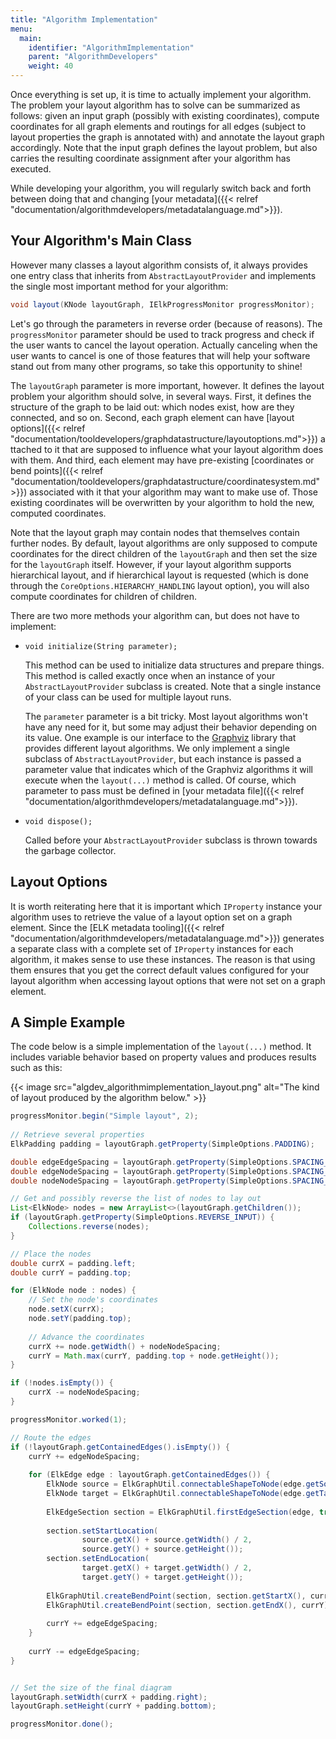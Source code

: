 ```yaml
---
title: "Algorithm Implementation"
menu:
  main:
    identifier: "AlgorithmImplementation"
    parent: "AlgorithmDevelopers"
    weight: 40
---
```


Once everything is set up, it is time to actually implement your algorithm. The problem your layout algorithm has to solve can be summarized as follows: given an input graph (possibly with existing coordinates), compute coordinates for all graph elements and routings for all edges (subject to layout properties the graph is annotated with) and annotate the layout graph accordingly. Note that the input graph defines the layout problem, but also carries the resulting coordinate assignment after your algorithm has executed.

While developing your algorithm, you will regularly switch back and forth between doing that and changing [your metadata]({{< relref "documentation/algorithmdevelopers/metadatalanguage.md">}}).


## Your Algorithm's Main Class

However many classes a layout algorithm consists of, it always provides one entry class that inherits from `AbstractLayoutProvider` and implements the single most important method for your algorithm:

```java
void layout(KNode layoutGraph, IElkProgressMonitor progressMonitor);
```

Let's go through the parameters in reverse order (because of reasons). The `progressMonitor` parameter should be used to track progress and check if the user wants to cancel the layout operation. Actually canceling when the user wants to cancel is one of those features that will help your software stand out from many other programs, so take this opportunity to shine!

The `layoutGraph` parameter is more important, however. It defines the layout problem your algorithm should solve, in several ways. First, it defines the structure of the graph to be laid out: which nodes exist, how are they connected, and so on. Second, each graph element can have [layout options]({{< relref "documentation/tooldevelopers/graphdatastructure/layoutoptions.md">}}) attached to it that are supposed to influence what your layout algorithm does with them. And third, each element may have pre-existing [coordinates or bend points]({{< relref "documentation/tooldevelopers/graphdatastructure/coordinatesystem.md">}}) associated with it that your algorithm may want to make use of. Those existing coordinates will be overwritten by your algorithm to hold the new, computed coordinates.

Note that the layout graph may contain nodes that themselves contain further nodes. By default, layout algorithms are only supposed to compute coordinates for the direct children of the `layoutGraph` and then set the size for the `layoutGraph` itself. However, if your layout algorithm supports hierarchical layout, and if hierarchical layout is requested (which is done through the `CoreOptions.HIERARCHY_HANDLING` layout option), you will also compute coordinates for children of children.

There are two more methods your algorithm can, but does not have to implement:

* `void initialize(String parameter);`

    This method can be used to initialize data structures and prepare things. This method is called exactly once when an instance of your `AbstractLayoutProvider` subclass is created. Note that a single instance of your class can be used for multiple layout runs.

    The `parameter` parameter is a bit tricky. Most layout algorithms won't have any need for it, but some may adjust their behavior depending on its value. One example is our interface to the [Graphviz](http://www.graphviz.org/) library that provides different layout algorithms. We only implement a single subclass of `AbstractLayoutProvider`, but each instance is passed a parameter value that indicates which of the Graphviz algorithms it will execute when the `layout(...)` method is called. Of course, which parameter to pass must be defined in [your metadata file]({{< relref "documentation/algorithmdevelopers/metadatalanguage.md">}}).

* `void dispose();`

    Called before your `AbstractLayoutProvider` subclass is thrown towards the garbage collector.


## Layout Options

It is worth reiterating here that it is important which `IProperty` instance your algorithm uses to retrieve the value of a layout option set on a graph element. Since the [ELK metadata tooling]({{< relref "documentation/algorithmdevelopers/metadatalanguage.md">}}) generates a separate class with a complete set of `IProperty` instances for each algorithm, it makes sense to use these instances. The reason is that using them ensures that you get the correct default values configured for your layout algorithm when accessing layout options that were not set on a graph element.


## A Simple Example

The code below is a simple implementation of the `layout(...)` method. It includes variable behavior based on property values and produces results such as this:

{{< image src="algdev_algorithmimplementation_layout.png" alt="The kind of layout produced by the algorithm below." >}}

```java
progressMonitor.begin("Simple layout", 2);
        
// Retrieve several properties
ElkPadding padding = layoutGraph.getProperty(SimpleOptions.PADDING);

double edgeEdgeSpacing = layoutGraph.getProperty(SimpleOptions.SPACING_EDGE_EDGE);
double edgeNodeSpacing = layoutGraph.getProperty(SimpleOptions.SPACING_EDGE_NODE);
double nodeNodeSpacing = layoutGraph.getProperty(SimpleOptions.SPACING_NODE_NODE);

// Get and possibly reverse the list of nodes to lay out
List<ElkNode> nodes = new ArrayList<>(layoutGraph.getChildren());
if (layoutGraph.getProperty(SimpleOptions.REVERSE_INPUT)) {
    Collections.reverse(nodes);
}

// Place the nodes
double currX = padding.left;
double currY = padding.top;

for (ElkNode node : nodes) {
    // Set the node's coordinates
    node.setX(currX);
    node.setY(padding.top);
    
    // Advance the coordinates
    currX += node.getWidth() + nodeNodeSpacing;
    currY = Math.max(currY, padding.top + node.getHeight());
}

if (!nodes.isEmpty()) {
    currX -= nodeNodeSpacing;
}

progressMonitor.worked(1);

// Route the edges
if (!layoutGraph.getContainedEdges().isEmpty()) {
    currY += edgeNodeSpacing;
    
    for (ElkEdge edge : layoutGraph.getContainedEdges()) {
        ElkNode source = ElkGraphUtil.connectableShapeToNode(edge.getSources().get(0));
        ElkNode target = ElkGraphUtil.connectableShapeToNode(edge.getTargets().get(0));
        
        ElkEdgeSection section = ElkGraphUtil.firstEdgeSection(edge, true, true);
        
        section.setStartLocation(
                source.getX() + source.getWidth() / 2,
                source.getY() + source.getHeight());
        section.setEndLocation(
                target.getX() + target.getWidth() / 2,
                target.getY() + target.getHeight());
        
        ElkGraphUtil.createBendPoint(section, section.getStartX(), currY);
        ElkGraphUtil.createBendPoint(section, section.getEndX(), currY);
                        
        currY += edgeEdgeSpacing;
    }
    
    currY -= edgeEdgeSpacing;
}


// Set the size of the final diagram
layoutGraph.setWidth(currX + padding.right);
layoutGraph.setHeight(currY + padding.bottom);

progressMonitor.done();
```
